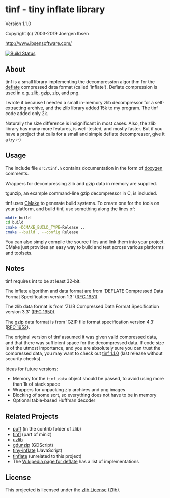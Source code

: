 
tinf - tiny inflate library
===========================

Version 1.1.0

Copyright (c) 2003-2019 Joergen Ibsen

<http://www.ibsensoftware.com/>

[![Build Status](https://dev.azure.com/jibsenorg/jibsen/_apis/build/status/jibsen.tinf?branchName=master)](https://dev.azure.com/jibsenorg/jibsen/_build/latest?definitionId=3?branchName=master)

About
-----

tinf is a small library implementing the decompression algorithm for the
[deflate][wpdeflate] compressed data format (called 'inflate'). Deflate
compression is used in e.g. zlib, gzip, zip, and png.

I wrote it because I needed a small in-memory zlib decompressor for a self-
extracting archive, and the zlib library added 15k to my program. The tinf
code added only 2k.

Naturally the size difference is insignificant in most cases. Also, the
zlib library has many more features, is well-tested, and mostly faster.
But if you have a project that calls for a small and simple deflate
decompressor, give it a try :-)

[wpdeflate]: https://en.wikipedia.org/wiki/DEFLATE


Usage
-----

The include file `src/tinf.h` contains documentation in the form of
[doxygen][] comments.

Wrappers for decompressing zlib and gzip data in memory are supplied.

tgunzip, an example command-line gzip decompressor in C, is included.

tinf uses [CMake][] to generate build systems. To create one for the tools on
your platform, and build tinf, use something along the lines of:

~~~sh
mkdir build
cd build
cmake -DCMAKE_BUILD_TYPE=Release ..
cmake --build . --config Release
~~~

You can also simply compile the source files and link them into your project.
CMake just provides an easy way to build and test across various platforms and
toolsets.

[doxygen]: http://www.doxygen.org/
[CMake]: http://www.cmake.org/


Notes
-----

tinf requires int to be at least 32-bit.

The inflate algorithm and data format are from 'DEFLATE Compressed Data
Format Specification version 1.3' ([RFC 1951][deflate]).

The zlib data format is from 'ZLIB Compressed Data Format Specification
version 3.3' ([RFC 1950][zlib]).

The gzip data format is from 'GZIP file format specification version 4.3'
([RFC 1952][gzip]).

The original version of tinf assumed it was given valid compressed data, and
that there was sufficient space for the decompressed data. If code size is
of the utmost importance, and you are absolutely sure you can trust the
compressed data, you may want to check out [tinf 1.1.0][tinf110] (last
release without security checks).

Ideas for future versions:

  - Memory for the `tinf_data` object should be passed, to avoid using more
    than 1k of stack space
  - Wrappers for unpacking zip archives and png images
  - Blocking of some sort, so everything does not have to be in memory
  - Optional table-based Huffman decoder

[deflate]: http://www.rfc-editor.org/rfc/rfc1951.txt
[zlib]: http://www.rfc-editor.org/rfc/rfc1950.txt
[gzip]: http://www.rfc-editor.org/rfc/rfc1952.txt
[tinf110]: https://github.com/jibsen/tinf/releases/tag/v1.1.0


Related Projects
----------------

  - [puff](https://github.com/madler/zlib) (in the contrib folder of zlib)
  - [tinfl](https://github.com/richgel999/miniz) (part of miniz)
  - [uzlib](https://github.com/pfalcon/uzlib)
  - [gdunzip](https://github.com/jellehermsen/gdunzip) (GDScript)
  - [tiny-inflate](https://github.com/foliojs/tiny-inflate) (JavaScript)
  - [tinflate](http://achurch.org/tinflate.c) (unrelated to this project)
  - The [Wikipedia page for deflate](https://en.wikipedia.org/wiki/DEFLATE)
    has a list of implementations


License
-------

This projected is licensed under the [zlib License](LICENSE) (Zlib).
